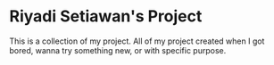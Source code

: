 # Riyadi Setiawan's Project

This is a collection of my project.
All of my project created when I got bored, wanna try something new, or with specific purpose.
